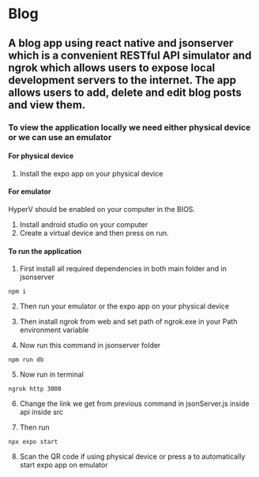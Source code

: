 # Blog

## A blog app using react native and jsonserver which is a convenient RESTful API simulator and ngrok which allows users to expose local development servers to the internet. The app allows users to add, delete and edit blog posts and view them.

### To view the application locally we need either physical device or we can use an emulator

#### For physical device

1. Install the expo app on your physical device

#### For emulator

HyperV should be enabled on your computer in the BIOS.

1. Install android studio on your computer
3. Create a virtual device and then press on run.

#### To run the application

1. First install all required dependencies in both main folder and in jsonserver
```
npm i 
```
2. Then run your emulator or the expo app on your physical device

3. Then install ngrok from web and set path of ngrok.exe in your Path environment variable

4. Now run this command in jsonserver folder
```
npm run db
```

5. Now run in terminal
```
ngrok http 3000
```

6. Change the link we get from previous command in jsonServer.js inside api inside src 

7. Then run
```
npx expo start
```

8. Scan the QR code if using physical device or press a to automatically start expo app on emulator
